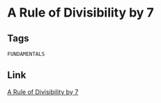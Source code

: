 # A Rule of Divisibility by 7

## Tags

`FUNDAMENTALS`

## Link

[A Rule of Divisibility by 7](https://www.codewars.com/kata/55e6f5e58f7817808e00002e)